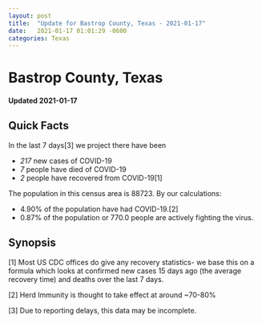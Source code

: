 ```yaml
---
layout: post
title:  "Update for Bastrop County, Texas - 2021-01-17"
date:   2021-01-17 01:01:29 -0600
categories: Texas
---
```


# Bastrop County, Texas
#### Updated 2021-01-17

## Quick Facts

In the last 7 days[3] we project there have been
- *217* new cases of COVID-19
- *7* people have died of COVID-19
- *2* people have recovered from COVID-19[1]

The population in this census area is 88723. By our calculations:
- 4.90% of the population have had COVID-19.[2]
- 0.87% of the population or 770.0 people are actively fighting the virus.

## Synopsis




[1] Most US CDC offices do give any recovery statistics- we base this on a formula which looks at confirmed new cases
15 days ago (the average recovery time) and deaths over the last 7 days.

[2] Herd Immunity is thought to take effect at around ~70-80%

[3] Due to reporting delays, this data may be incomplete.
 
    
